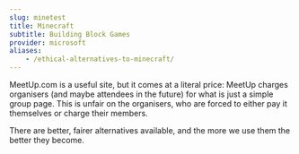 ```yaml
---
slug: minetest
title: Minecraft
subtitle: Building Block Games
provider: microsoft
aliases:
    - /ethical-alternatives-to-minecraft/
---
```


MeetUp.com is a useful site, but it comes at a literal price: MeetUp charges organisers (and maybe attendees in the future) for what is just a simple group page. This is unfair on the organisers, who are forced to either pay it themselves or charge their members.

There are better, fairer alternatives available, and the more we use them the better they become.